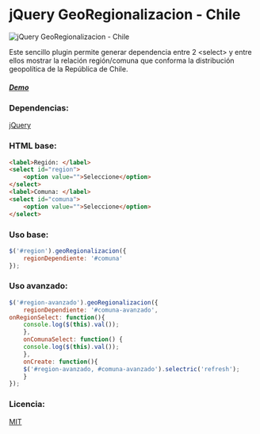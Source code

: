 # jQuery GeoRegionalizacion - Chile

![jQuery GeoRegionalizacion - Chile](https://i.imgur.com/TEYIcSu.png)

Este sencillo plugin permite generar dependencia entre 2 &lt;select&gt; y entre ellos mostrar la relación región/comuna que conforma la distribución geopolítica de la República de Chile.

##### [Demo](http://www.csslab.cl/ejemplos/geoRegionalizacion/demo.html)

### Dependencias:

[jQuery](http://jquery.com/)

### HTML base:

```html
<label>Región: </label>
<select id="region">
	<option value="">Seleccione</option>
</select>
<label>Comuna: </label>
<select id="comuna">
	<option value="">Seleccione</option>
</select>
```

### Uso base:

```javascript
$('#region').geoRegionalizacion({
	regionDependiente: '#comuna'
});
```

### Uso avanzado:

```javascript
$('#region-avanzado').geoRegionalizacion({
	regionDependiente: '#comuna-avanzado',
onRegionSelect: function(){
	console.log($(this).val());
	},
	onComunaSelect: function() {
	console.log($(this).val());
	},
	onCreate: function(){
	$('#region-avanzado, #comuna-avanzado').selectric('refresh');
	}
});
```

### Licencia:
[MIT](https://github.com/juanbrujo/georegionalizacion/blob/master/LICENSE)
